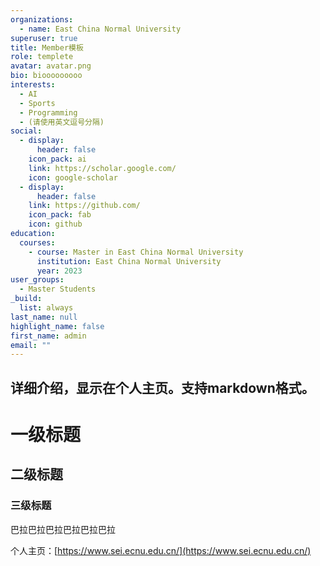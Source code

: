 ```yaml
---
organizations:
  - name: East China Normal University
superuser: true
title: Member模板
role: templete
avatar: avatar.png
bio: biooooooooo
interests:
  - AI
  - Sports
  - Programming
  - (请使用英文逗号分隔)
social:
  - display:
      header: false
    icon_pack: ai
    link: https://scholar.google.com/
    icon: google-scholar
  - display:
      header: false
    link: https://github.com/
    icon_pack: fab
    icon: github
education:
  courses:
    - course: Master in East China Normal University
      institution: East China Normal University
      year: 2023
user_groups:
  - Master Students
_build:
  list: always
last_name: null
highlight_name: false
first_name: admin
email: ""
---
```

## 详细介绍，显示在个人主页。支持markdown格式。

# 一级标题

## 二级标题

### 三级标题

巴拉巴拉巴拉巴拉巴拉巴拉

个人主页：[https://www.sei.ecnu.edu.cn/](https://www.sei.ecnu.edu.cn/)
